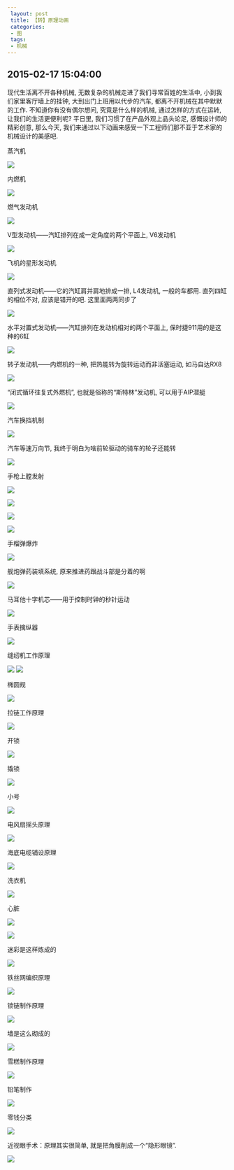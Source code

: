 ```yaml
---
 layout: post
 title: 【转】原理动画
 categories:
 - 图
 tags:
 - 机械
---
```


## 2015-02-17 15:04:00

现代生活离不开各种机械, 无数复杂的机械走进了我们寻常百姓的生活中, 小到我们家里客厅墙上的挂钟, 大到出门上班用以代步的汽车, 都离不开机械在其中默默的工作. 不知道你有没有偶尔想问, 究竟是什么样的机械, 通过怎样的方式在运转, 让我们的生活更便利呢? 平日里, 我们习惯了在产品外观上品头论足, 感慨设计师的精彩创意, 那么今天, 我们来通过以下动画来感受一下工程师们那不亚于艺术家的机械设计的美感吧.

蒸汽机

![](/pic/原理动画_蒸汽机.gif)

内燃机

![](/pic/原理动画_内燃机.gif)

燃气发动机

![](/pic/原理动画_燃气发动机.gif)

V型发动机——汽缸排列在成一定角度的两个平面上, V6发动机

![](/pic/原理动画_V型发动机.gif)

飞机的星形发动机

![](/pic/原理动画_星形发动机.gif)

直列式发动机——它的汽缸肩并肩地排成一排, L4发动机, 一般的车都用.
直列四缸的相位不对, 应该是错开的吧. 这里面两两同步了

![](/pic/原理动画_直列式发动机.gif)

水平对置式发动机——汽缸排列在发动机相对的两个平面上, 保时捷911用的是这种的6缸

![](/pic/原理动画_水平对置式发动机.gif)

转子发动机——内燃机的一种, 把热能转为旋转运动而非活塞运动, 如马自达RX8

![](/pic/原理动画_转子发动机.gif)

“闭式循环往复式外燃机”, 也就是俗称的“斯特林”发动机, 可以用于AIP潜艇

![](/pic/原理动画_闭式循环往复式外燃机.jpg)

汽车换挡机制

![](/pic/原理动画_汽车换挡.gif)

汽车等速万向节, 我终于明白为啥前轮驱动的骑车的轮子还能转

![](/pic/原理动画_等速万向节.gif)

手枪上膛发射

![](/pic/原理动画_手枪上膛发射.gif)

![](/pic/原理动画_手枪上膛发射-1.gif)

![](/pic/原理动画_手枪上膛发射-2.gif)

![](/pic/原理动画_手枪上膛发射-3.gif)

手榴弹爆炸

![](/pic/原理动画_手榴弹.gif)

舰炮弹药装填系统, 原来推进药跟战斗部是分着的啊

![](/pic/原理动画_弹药装填系统.gif)

马耳他十字机芯——用于控制时钟的秒针运动

![](/pic/原理动画_马耳他十字机芯.gif)

手表擒纵器

![](/pic/原理动画_擒纵器.gif)

缝纫机工作原理

![](/pic/原理动画_缝纫机.gif)
![](/pic/原理动画_缝纫机-2.gif)

椭圆规

![](/pic/原理动画_椭圆规.gif)

拉链工作原理

![](/pic/原理动画_拉链.gif)

开锁

![](/pic/原理动画_开锁.gif)

撬锁

![](/pic/原理动画_撬锁.gif)

小号

![](/pic/原理动画_小号.gif)

电风扇摇头原理

![](/pic/原理动画_电风扇摇头.gif)

海底电缆铺设原理

![](/pic/原理动画_海底电缆.gif)

洗衣机

![](/pic/原理动画_洗衣机.gif)

心脏

![](/pic/原理动画_心脏.gif)

![](/pic/原理动画_心电.gif)

迷彩是这样炼成的

![](/pic/原理动画_迷彩.gif)

铁丝网编织原理

![](/pic/原理动画_铁丝网编织.gif)

锁链制作原理

![](/pic/原理动画_锁链制作.gif)

墙是这么砌成的

![](/pic/原理动画_砌墙.gif)

雪糕制作原理

![](/pic/原理动画_雪糕.gif)

铅笔制作

![](/pic/原理动画_铅笔制作.gif)

零钱分类

![](/pic/原理动画_零钱分类.gif)

近视眼手术：原理其实很简单, 就是把角膜削成一个“隐形眼镜”.

![](/pic/原理动画_近视眼手术.gif)
